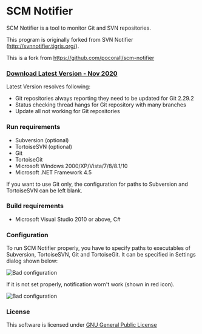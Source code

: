 # SCM Notifier

SCM Notifier is a tool to monitor Git and SVN repositories.

This program is originally forked from SVN Notifier (http://svnnotifier.tigris.org/).

This is a fork from https://github.com/pocorall/scm-notifier

### [Download Latest Version - Nov 2020](https://github.com/amulhol/scm-notifier/releases/download/16.00.00/SCM_Notifier.exe)

Latest Version resolves following:
- Git repositories always reporting they need to be updated for Git 2.29.2
- Status checking thread hangs for Git repository with many branches
- Update all not working for Git repositories


### Run requirements
* Subversion (optional)
* TortoiseSVN (optional)
* Git
* TortoiseGit
* Microsoft Windows 2000/XP/Vista/7/8/8.1/10
* Microsoft .NET Framework 4.5

If you want to use Git only, the configuration for paths to Subversion and TortoiseSVN can be left blank.

### Build requirements
* Microsoft Visual Studio 2010 or above, C#


### Configuration
To run SCM Notifier properly, you have to specify paths to executables of Subversion, TortoiseSVN, Git and TortoiseGit. It can be specified in Settings dialog shown below:

![Bad configuration](https://raw.github.com/pocorall/scm-notifier/master/docs/settings.png)

If it is not set properly, notification worn't work (shown in red icon).

![Bad configuration](https://raw.github.com/pocorall/scm-notifier/master/docs/badConfig.png)


### License

This software is licensed under [GNU General Public License](http://www.gnu.org/licenses/licenses.html#GPL)
